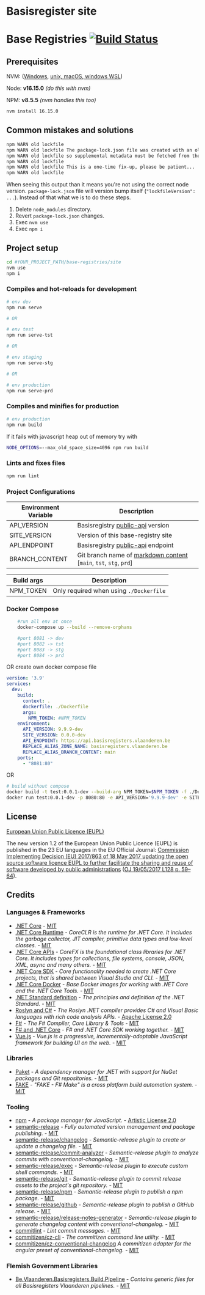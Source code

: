# Basisregister site

# Base Registries [![Build Status](https://github.com/Informatievlaanderen/base-registries/workflows/CI/badge.svg)](https://github.com/Informatievlaanderen/base-registries/actions)

## Prerequisites

NVM: ([Windows][1], [unix, macOS, windows WSL](2))

Node: **v16.15.0** *(do this with nvm)*

NPM: **v8.5.5** *(nvm handles this too)*

``` bash
nvm install 16.15.0
```

[1]:(https://github.com/coreybutler/nvm-windows)
[2]:(https://github.com/nvm-sh/nvm/tree/master.1#installing-and-updating)

## Common mistakes and solutions

``` bash
npm WARN old lockfile 
npm WARN old lockfile The package-lock.json file was created with an old version of npm,
npm WARN old lockfile so supplemental metadata must be fetched from the registry.
npm WARN old lockfile 
npm WARN old lockfile This is a one-time fix-up, please be patient...
npm WARN old lockfile 
```

When seeing this output than it means you're not using the correct node version.
`package-lock.json` file will version bump itself (`"lockfileVersion": ...`).
Instead of that what we is to do these steps.

1. Delete `node_modules` directory.
2. Revert `package-lock.json` changes.
3. Exec `nvm use`
4. Exec `npm i`


## Project setup
``` bash
cd #YOUR_PROJECT_PATH/base-registries/site
nvm use
npm i
```

### Compiles and hot-reloads for development
``` bash
# env dev
npm run serve

# OR

# env test
npm run serve-tst

# OR

# env staging
npm run serve-stg

# OR

# env production
npm run serve-prd
```

### Compiles and minifies for production
``` bash
# env production
npm run build
```
If it fails with javascript heap out of memory try with
```bash
NODE_OPTIONS=--max_old_space_size=4096 npm run build
```


### Lints and fixes files
``` bash
npm run lint
```

### Project Configurations

| Environment Variable | Description |
|----------------------|-------------|
| API_VERSION | Basisregistry [public-api][3] version |
| SITE_VERSION | Version of this base-registry site |
| API_ENDPOINT | Basisregistry [public-api][3] endpoint |
| BRANCH_CONTENT | Git branch name of [markdown content](https://github.com/Informatievlaanderen/base-registries-content) [`main`, `tst`, `stg`, `prd`]

| Build args | Description |
|----------------------|-------------|
| NPM_TOKEN | Only required when using `./Dockerfile` |


[3]:https://github.com/Informatievlaanderen/public-api

### Docker Compose

``` bash
    #run all env at once
    docker-compose up --build --remove-orphans

    #port 8081 -> dev
    #port 8082 -> tst
    #port 8083 -> stg
    #port 8084 -> prd
```
OR create own docker compose file
``` yaml
version: '3.9'
services:
  dev:
    build:
      context: .
      dockerfile: ./Dockerfile
      args:
        NPM_TOKEN: #NPM_TOKEN
    environment:
      API_VERSION: 9.9.9-dev
      SITE_VERSION: 0.0.0-dev
      API_ENDPOINT: https://api.basisregisters.vlaanderen.be
      REPLACE_ALIAS_ZONE_NAME: basisregisters.vlaanderen.be
      REPLACE_ALIAS_BRANCH_CONTENT: main
    ports:
      - "8081:80"
```

OR

``` bash
# build without compose
docker build -t test:0.0.1-dev --build-arg NPM_TOKEN=$NPM_TOKEN -f ./Dockerfile ./
docker run test:0.0.1-dev -p 8080:80 -e API_VERSION='9.9.9-dev' -e SITE_VERSION='0.0.0-dev' -e API_ENDPOINT='https://api.basisregisters.vlaanderen.be' -e REPLACE_ALIAS_ZONE_NAME='basisregisters.vlaanderen.be' -e REPLACE_ALIAS_BRANCH_CONTENT='main'
```

## License

[European Union Public Licence (EUPL)](https://joinup.ec.europa.eu/news/understanding-eupl-v12)

The new version 1.2 of the European Union Public Licence (EUPL) is published in the 23 EU languages in the EU Official Journal: [Commission Implementing Decision (EU) 2017/863 of 18 May 2017 updating the open source software licence EUPL to further facilitate the sharing and reuse of software developed by public administrations](https://eur-lex.europa.eu/legal-content/EN/TXT/?uri=uriserv:OJ.L_.2017.128.01.0059.01.ENG&toc=OJ:L:2017:128:FULL) ([OJ 19/05/2017 L128 p. 59–64](https://eur-lex.europa.eu/legal-content/EN/TXT/?uri=uriserv:OJ.L_.2017.128.01.0059.01.ENG&toc=OJ:L:2017:128:FULL)).

## Credits

### Languages & Frameworks

* [.NET Core](https://github.com/Microsoft/dotnet/blob/master/LICENSE) - [MIT](https://choosealicense.com/licenses/mit/)
* [.NET Core Runtime](https://github.com/dotnet/coreclr/blob/master/LICENSE.TXT) - _CoreCLR is the runtime for .NET Core. It includes the garbage collector, JIT compiler, primitive data types and low-level classes._ - [MIT](https://choosealicense.com/licenses/mit/)
* [.NET Core APIs](https://github.com/dotnet/corefx/blob/master/LICENSE.TXT) - _CoreFX is the foundational class libraries for .NET Core. It includes types for collections, file systems, console, JSON, XML, async and many others._ - [MIT](https://choosealicense.com/licenses/mit/)
* [.NET Core SDK](https://github.com/dotnet/sdk/blob/master/LICENSE.TXT) - _Core functionality needed to create .NET Core projects, that is shared between Visual Studio and CLI._ - [MIT](https://choosealicense.com/licenses/mit/)
* [.NET Core Docker](https://github.com/dotnet/dotnet-docker/blob/master/LICENSE) - _Base Docker images for working with .NET Core and the .NET Core Tools._ - [MIT](https://choosealicense.com/licenses/mit/)
* [.NET Standard definition](https://github.com/dotnet/standard/blob/master/LICENSE.TXT) - _The principles and definition of the .NET Standard._ - [MIT](https://choosealicense.com/licenses/mit/)
* [Roslyn and C#](https://github.com/dotnet/roslyn/blob/master/License.txt) - _The Roslyn .NET compiler provides C# and Visual Basic languages with rich code analysis APIs._ - [Apache License 2.0](https://choosealicense.com/licenses/apache-2.0/)
* [F#](https://github.com/fsharp/fsharp/blob/master/LICENSE) - _The F# Compiler, Core Library & Tools_ - [MIT](https://choosealicense.com/licenses/mit/)
* [F# and .NET Core](https://github.com/dotnet/netcorecli-fsc/blob/master/LICENSE) - _F# and .NET Core SDK working together._ - [MIT](https://choosealicense.com/licenses/mit/)
* [Vue.js](https://github.com/vuejs/vue/blob/dev/LICENSE) - _Vue.js is a progressive, incrementally-adoptable JavaScript framework for building UI on the web._ - [MIT](https://choosealicense.com/licenses/mit/)

### Libraries

* [Paket](https://fsprojects.github.io/Paket/license.html) - _A dependency manager for .NET with support for NuGet packages and Git repositories._ - [MIT](https://choosealicense.com/licenses/mit/)
* [FAKE](https://github.com/fsharp/FAKE/blob/release/next/License.txt) - _"FAKE - F# Make" is a cross platform build automation system._ - [MIT](https://choosealicense.com/licenses/mit/)

### Tooling

* [npm](https://github.com/npm/cli/blob/latest/LICENSE) - _A package manager for JavaScript._ - [Artistic License 2.0](https://choosealicense.com/licenses/artistic-2.0/)
* [semantic-release](https://github.com/semantic-release/semantic-release/blob/master/LICENSE) - _Fully automated version management and package publishing._ - [MIT](https://choosealicense.com/licenses/mit/)
* [semantic-release/changelog](https://github.com/semantic-release/changelog/blob/master/LICENSE) - _Semantic-release plugin to create or update a changelog file._ - [MIT](https://choosealicense.com/licenses/mit/)
* [semantic-release/commit-analyzer](https://github.com/semantic-release/commit-analyzer/blob/master/LICENSE) - _Semantic-release plugin to analyze commits with conventional-changelog._ - [MIT](https://choosealicense.com/licenses/mit/)
* [semantic-release/exec](https://github.com/semantic-release/exec/blob/master/LICENSE) - _Semantic-release plugin to execute custom shell commands._ - [MIT](https://choosealicense.com/licenses/mit/)
* [semantic-release/git](https://github.com/semantic-release/git/blob/master/LICENSE) - _Semantic-release plugin to commit release assets to the project's git repository._ - [MIT](https://choosealicense.com/licenses/mit/)
* [semantic-release/npm](https://github.com/semantic-release/npm/blob/master/LICENSE) - _Semantic-release plugin to publish a npm package._ - [MIT](https://choosealicense.com/licenses/mit/)
* [semantic-release/github](https://github.com/semantic-release/github/blob/master/LICENSE) - _Semantic-release plugin to publish a GitHub release._ - [MIT](https://choosealicense.com/licenses/mit/)
* [semantic-release/release-notes-generator](https://github.com/semantic-release/release-notes-generator/blob/master/LICENSE) - _Semantic-release plugin to generate changelog content with conventional-changelog._ - [MIT](https://choosealicense.com/licenses/mit/)
* [commitlint](https://github.com/marionebl/commitlint/blob/master/license.md) - _Lint commit messages._ - [MIT](https://choosealicense.com/licenses/mit/)
* [commitizen/cz-cli](https://github.com/commitizen/cz-cli/blob/master/LICENSE) - _The commitizen command line utility._ - [MIT](https://choosealicense.com/licenses/mit/)
* [commitizen/cz-conventional-changelog](https://github.com/commitizen/cz-conventional-changelog/blob/master/LICENSE) _A commitizen adapter for the angular preset of conventional-changelog._ - [MIT](https://choosealicense.com/licenses/mit/)

### Flemish Government Libraries

* [Be.Vlaanderen.Basisregisters.Build.Pipeline](https://github.com/informatievlaanderen/build-pipeline/blob/master/LICENSE) - _Contains generic files for all Basisregisters Vlaanderen pipelines._ - [MIT](https://choosealicense.com/licenses/mit/)
